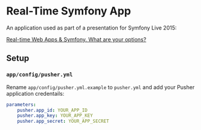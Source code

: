 # Real-Time Symfony App

An application used as part of a presentation for Symfony Live 2015: 

[Real-time Web Apps & Symfony. What are your options?](http://london2015.live.symfony.com/speakers#yui_3_17_2_1_1442233551897_235)

## Setup

### `app/config/pusher.yml`

Rename `app/config/pusher.yml.example` to `pusher.yml` and add your Pusher application credentails:

```yml
parameters:
    pusher.app_id: YOUR_APP_ID
    pusher.app_key: YOUR_APP_KEY
    pusher.app_secret: YOUR_APP_SECRET
```
